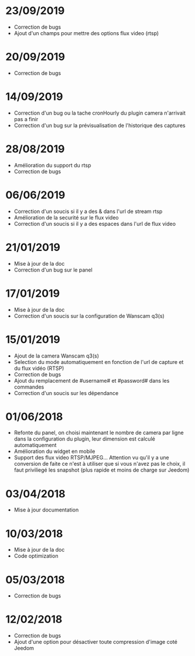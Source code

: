 # 23/09/2019

- Correction de bugs
- Ajout d'un champs pour mettre des options flux video (rtsp)

# 20/09/2019

- Correction de bugs

# 14/09/2019

 - Correction d'un bug ou la tache cronHourly du plugin camera n'arrivait pas a finir
 - Correction d'un bug sur la prévisualisation de l'historique des captures

# 28/08/2019

- Amélioration du support du rtsp
- Correction de bugs

# 06/06/2019

- Correction d'un soucis si il y a des & dans l'url de stream rtsp
- Amélioration de la securité sur le flux video
- Correction d'un soucis si il y a des espaces dans l'url de flux video

# 21/01/2019

- Mise à jour de la doc
- Correction d'un bug sur le panel

# 17/01/2019

- Mise à jour de la doc
- Correction d'un soucis sur la configuration de Wanscam q3(s)

# 15/01/2019

- Ajout de la camera Wanscam q3(s)
- Selection du mode automatiquement en fonction de l'url de capture et du flux vidéo (RTSP)
- Correction de bugs
- Ajout du remplacement de #username# et #password# dans les commandes
- Correction d'un soucis sur les dépendance

# 01/06/2018

- Refonte du panel, on choisi maintenant le nombre de camera par ligne dans la configuration du plugin, leur dimension est calculé automatiquement
- Amélioration du widget en mobile
- Support des flux video RTSP/MJPEG... Attention vu qu'il y a une conversion de faite ce n'est à utiliser que si vous n'avez pas le choix, il faut priviliegé les snapshot (plus rapide et moins de charge sur Jeedom)

# 03/04/2018

- Mise à jour documentation

# 10/03/2018

- Mise à jour de la doc
- Code optimization

# 05/03/2018

- Correction de bugs

# 12/02/2018

- Correction de bugs
- Ajout d'une option pour désactiver toute compression d'image coté Jeedom
